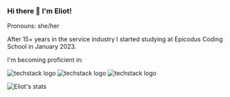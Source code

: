 ### Hi there 👋 I'm Eliot! 
Pronouns: she/her

After 15+ years in the service industry I started studying at Epicodus Coding School in January 2023.

I'm becoming proficient in:


![techstack logo](https://readme-components.vercel.app/api?component=logo&logo=react&fill=8F9540)
![techstack logo](https://readme-components.vercel.app/api?component=logo&logo=CSharp&fill=8F9540)
![techstack logo](https://readme-components.vercel.app/api?component=logo&logo=JavaScript&fill=8F9540)

![Eliot's stats](https://github-readme-stats.vercel.app/api?username=elgrons&show_icons=true&theme=gruvbox)


<!--

Here are some ideas to get you started:

- 🔭 I’m currently working on ...
- 🌱 I’m currently learning ...
- 👯 I’m looking to collaborate on ...
- 🤔 I’m looking for help with ...
- 💬 Ask me about ...
- 📫 How to reach me: ...
- 😄 Pronouns: ...
- ⚡ Fun fact: ...
-->
